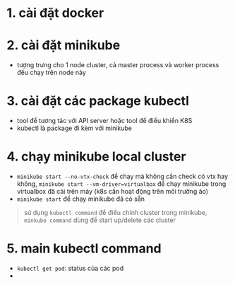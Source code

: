 # 1. cài đặt docker

# 2. cài đặt minikube
- tượng trưng cho 1 node cluster, cả master process và worker process đều chạy trên node này

# 3. cài đặt các package kubectl
- tool để tương tác với API server hoặc tool để điều khiển K8S 
- kubectl là package đi kèm với minikube

# 4. chạy minikube local cluster
- `minikube start --no-vtx-check` để chạy mà không cần check có vtx hay không, `minikube start --vm-driver=virtualbox` để chạy minikube trong virtualbox đã cài trên máy (k8s cần hoạt động trên môi trường ảo)
- `minikube start` để chạy minikube đã có sẵn

> sử dụng `kubectl command` để điều chỉnh cluster trong minikube, `minkube command` dùng để start up/delete các cluster

# 5. main kubectl command
- `kubectl get pod`: status của các pod
- 

